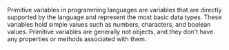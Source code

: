 Primitive variables in programming languages are variables that are directly supported by the language and represent the most basic data types. These variables hold simple values such as numbers, characters, and boolean values. Primitive variables are generally not objects, and they don't have any properties or methods associated with them.
